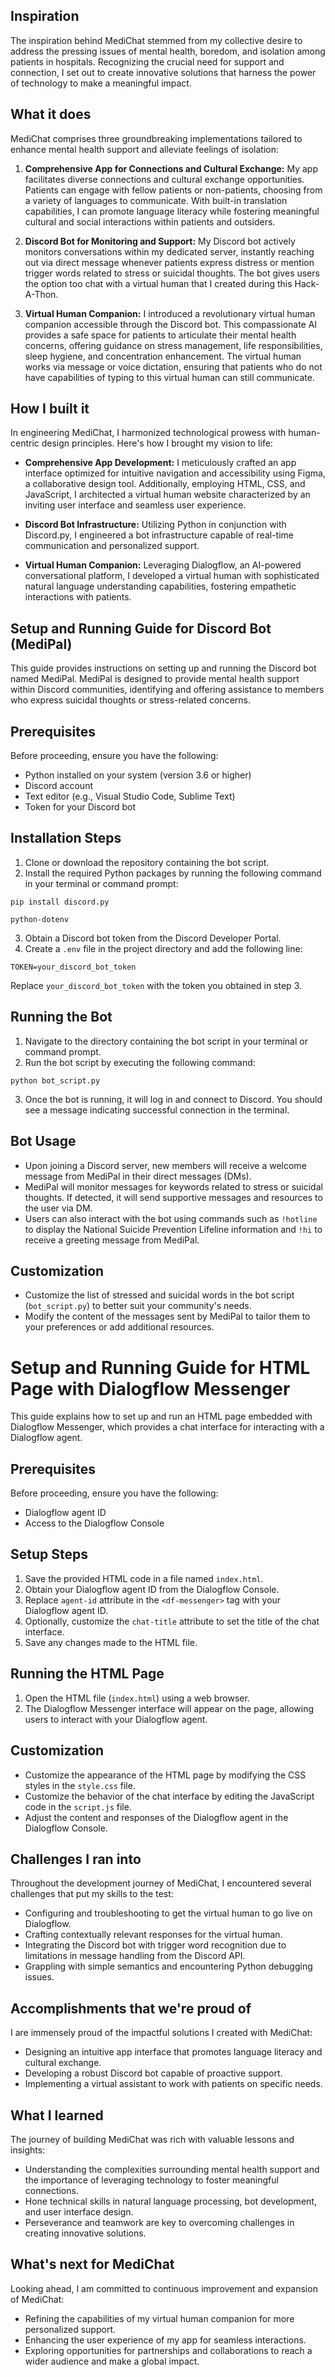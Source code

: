 ## Inspiration
The inspiration behind MediChat stemmed from my collective desire to address the pressing issues of mental health, boredom, and isolation among patients in hospitals. Recognizing the crucial need for support and connection, I set out to create innovative solutions that harness the power of technology to make a meaningful impact.

## What it does
MediChat comprises three groundbreaking implementations tailored to enhance mental health support and alleviate feelings of isolation:

1. **Comprehensive App for Connections and Cultural Exchange:** My app facilitates diverse connections and cultural exchange opportunities. Patients can engage with fellow patients or non-patients, choosing from a variety of languages to communicate. With built-in translation capabilities, I can promote language literacy while fostering meaningful cultural and social interactions within patients and outsiders.

2. **Discord Bot for Monitoring and Support:** My Discord bot actively monitors conversations within my dedicated server, instantly reaching out via direct message whenever patients express distress or mention trigger words related to stress or suicidal thoughts. The bot gives users the option too chat with a virtual human that I created during this Hack-A-Thon.

3. **Virtual Human Companion:** I introduced a revolutionary virtual human companion accessible through the Discord bot. This compassionate AI provides a safe space for patients to articulate their mental health concerns, offering guidance on stress management, life responsibilities, sleep hygiene, and concentration enhancement. The virtual human works via message or voice dictation, ensuring that patients who do not have capabilities of typing to this virtual human can still communicate.

## How I built it
In engineering MediChat, I harmonized technological prowess with human-centric design principles. Here's how I brought my vision to life:

- **Comprehensive App Development:** I meticulously crafted an app interface optimized for intuitive navigation and accessibility using Figma, a collaborative design tool. Additionally, employing HTML, CSS, and JavaScript, I architected a virtual human website characterized by an inviting user interface and seamless user experience. 

- **Discord Bot Infrastructure:** Utilizing Python in conjunction with Discord.py, I engineered a bot infrastructure capable of real-time communication and personalized support.

- **Virtual Human Companion:** Leveraging Dialogflow, an AI-powered conversational platform, I developed a virtual human with sophisticated natural language understanding capabilities, fostering empathetic interactions with patients.

## Setup and Running Guide for Discord Bot (MediPal)

This guide provides instructions on setting up and running the Discord bot named MediPal. MediPal is designed to provide mental health support within Discord communities, identifying and offering assistance to members who express suicidal thoughts or stress-related concerns.

## Prerequisites

Before proceeding, ensure you have the following:

- Python installed on your system (version 3.6 or higher)
- Discord account
- Text editor (e.g., Visual Studio Code, Sublime Text)
- Token for your Discord bot

## Installation Steps

1. Clone or download the repository containing the bot script.
2. Install the required Python packages by running the following command in your terminal or command prompt:

`pip install discord.py`

`python-dotenv`

3. Obtain a Discord bot token from the Discord Developer Portal.
4. Create a `.env` file in the project directory and add the following line:

`TOKEN=your_discord_bot_token`

Replace `your_discord_bot_token` with the token you obtained in step 3.

## Running the Bot

1. Navigate to the directory containing the bot script in your terminal or command prompt.
2. Run the bot script by executing the following command:

`python bot_script.py`

3. Once the bot is running, it will log in and connect to Discord. You should see a message indicating successful connection in the terminal.

## Bot Usage

- Upon joining a Discord server, new members will receive a welcome message from MediPal in their direct messages (DMs).
- MediPal will monitor messages for keywords related to stress or suicidal thoughts. If detected, it will send supportive messages and resources to the user via DM.
- Users can also interact with the bot using commands such as `!hotline` to display the National Suicide Prevention Lifeline information and `!hi` to receive a greeting message from MediPal.

## Customization

- Customize the list of stressed and suicidal words in the bot script (`bot_script.py`) to better suit your community's needs.
- Modify the content of the messages sent by MediPal to tailor them to your preferences or add additional resources.

# Setup and Running Guide for HTML Page with Dialogflow Messenger

This guide explains how to set up and run an HTML page embedded with Dialogflow Messenger, which provides a chat interface for interacting with a Dialogflow agent.

## Prerequisites

Before proceeding, ensure you have the following:

- Dialogflow agent ID
- Access to the Dialogflow Console

## Setup Steps

1. Save the provided HTML code in a file named `index.html`.
2. Obtain your Dialogflow agent ID from the Dialogflow Console.
3. Replace `agent-id` attribute in the `<df-messenger>` tag with your Dialogflow agent ID.
4. Optionally, customize the `chat-title` attribute to set the title of the chat interface.
5. Save any changes made to the HTML file.

## Running the HTML Page

1. Open the HTML file (`index.html`) using a web browser.
2. The Dialogflow Messenger interface will appear on the page, allowing users to interact with your Dialogflow agent.

## Customization

- Customize the appearance of the HTML page by modifying the CSS styles in the `style.css` file.
- Customize the behavior of the chat interface by editing the JavaScript code in the `script.js` file.
- Adjust the content and responses of the Dialogflow agent in the Dialogflow Console.

## Challenges I ran into
Throughout the development journey of MediChat, I encountered several challenges that put my skills to the test:

- Configuring and troubleshooting to get the virtual human to go live on Dialogflow.
- Crafting contextually relevant responses for the virtual human.
- Integrating the Discord bot with trigger word recognition due to limitations in message handling from the Discord API.
- Grappling with simple semantics and encountering Python debugging issues.

## Accomplishments that we're proud of
I are immensely proud of the impactful solutions I created with MediChat:

- Designing an intuitive app interface that promotes language literacy and cultural exchange.
- Developing a robust Discord bot capable of proactive support.
- Implementing a virtual assistant to work with patients on specific needs.

## What I learned
The journey of building MediChat was rich with valuable lessons and insights:

- Understanding the complexities surrounding mental health support and the importance of leveraging technology to foster meaningful connections.
- Hone technical skills in natural language processing, bot development, and user interface design.
- Perseverance and teamwork are key to overcoming challenges in creating innovative solutions.

## What's next for MediChat
Looking ahead, I am committed to continuous improvement and expansion of MediChat:

- Refining the capabilities of my virtual human companion for more personalized support.
- Enhancing the user experience of my app for seamless interactions.
- Exploring opportunities for partnerships and collaborations to reach a wider audience and make a global impact.
